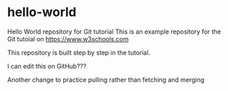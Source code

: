 # hello-world
Hello World repository for Git tutorial
This is an example repository for the Git tutoial on https://www.w3schools.com

This repository is built step by step in the tutorial.

I can edit this on GitHub???

Another change to practice pulling rather than fetching and merging
